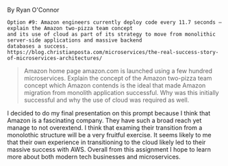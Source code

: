 By Ryan O'Connor
```
Option #9: Amazon engineers currently deploy code every 11.7 seconds –explain the Amazon two-pizza team concept 
and its use of cloud as part of its strategy to move from monolithic server-side applications and massive backend 
databases a success.
https://blog.christianposta.com/microservices/the-real-success-story-of-microservices-architectures/
```

>Amazon home page amazon.com is launched using a few hundred microservices.  Explain the concept of the Amazon 
two-pizza team concept which Amazon contends is the ideal that made Amazon migration from monolith application 
successful. Why was this initially successful and why the use of cloud was required as well.


I decided to do my final presentation on this prompt because I think that Amazon is a fascinating company. They 
have such a broad reach yet manage to not overextend. I think that examing their transition from a monolothic
structure will be a very fruitful exercise. It seems likely to me that their own experience in transitioning to
the cloud likely led to their massive success with AWS. Overall from this assignment I hope to learn more about
both modern tech businesses and microservices.

